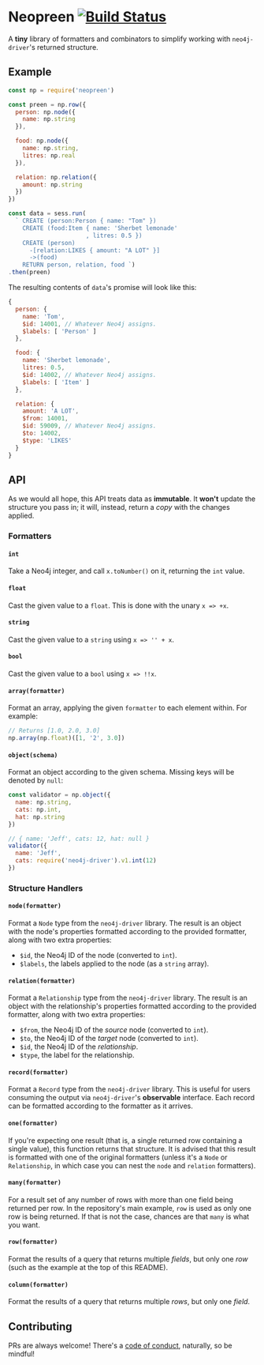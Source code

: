 # Neopreen [![Build Status](https://travis-ci.org/i-am-tom/neopreen.svg?branch=master)](https://travis-ci.org/i-am-tom/neopreen)

A **tiny** library of formatters and combinators to simplify working  with `neo4j-driver`'s returned structure.

## Example

```javascript
const np = require('neopreen')

const preen = np.row({
  person: np.node({
    name: np.string
  }),

  food: np.node({
    name: np.string,
    litres: np.real
  }),

  relation: np.relation({
    amount: np.string
  })
})

const data = sess.run(
  ` CREATE (person:Person { name: "Tom" })
    CREATE (food:Item { name: 'Sherbet lemonade'
                      , litres: 0.5 })
    CREATE (person)
      -[relation:LIKES { amount: "A LOT" }]
      ->(food)
    RETURN person, relation, food `)
.then(preen)
```

The resulting contents of `data`'s promise will look like this:

```javascript
{
  person: {
    name: 'Tom',
    $id: 14001, // Whatever Neo4j assigns.
    $labels: [ 'Person' ]
  },

  food: {
    name: 'Sherbet lemonade',
    litres: 0.5,
    $id: 14002, // Whatever Neo4j assigns.
    $labels: [ 'Item' ]
  },

  relation: {
    amount: 'A LOT',
    $from: 14001,
    $id: 59009, // Whatever Neo4j assigns.
    $to: 14002,
    $type: 'LIKES'
  }
}
```

## API

As we would all hope, this API treats data as **immutable**. It **won't** update the structure you pass in; it will, instead, return a _copy_ with the changes applied.

### Formatters

#### `int`

Take a Neo4j integer, and call `x.toNumber()` on it, returning the `int` value.

#### `float`

Cast the given value to a `float`. This is done with the unary `x => +x`.

#### `string`

Cast the given value to a `string` using `x => '' + x`.

#### `bool`

Cast the given value to a `bool` using `x => !!x`.

#### `array(formatter)`

Format an array, applying the given `formatter` to each element within. For example:

```javascript
// Returns [1.0, 2.0, 3.0]
np.array(np.float)([1, '2', 3.0])
```

#### `object(schema)`

Format an object according to the given schema. Missing keys will be denoted by `null`:

```javascript
const validator = np.object({
  name: np.string,
  cats: np.int,
  hat: np.string
})

// { name: 'Jeff', cats: 12, hat: null }
validator({
  name: 'Jeff',
  cats: require('neo4j-driver').v1.int(12)
})
```

### Structure Handlers

#### `node(formatter)`

Format a `Node` type from the `neo4j-driver` library. The result is an object with the node's properties formatted according to the provided formatter, along with two extra properties:

- `$id`, the Neo4j ID of the node (converted to `int`).
- `$labels`, the labels applied to the node (as a `string` array).

#### `relation(formatter)`

Format a `Relationship` type from the `neo4j-driver` library. The result is an object with the relationship's properties formatted according to the provided formatter, along with two extra properties:

- `$from`, the Neo4j ID of the _source_ node (converted to `int`).
- `$to`, the Neo4j ID of the _target_ node (converted to `int`).
- `$id`, the Neo4j ID of the _relationship_.
- `$type`, the label for the relationship.

#### `record(formatter)`

Format a `Record` type from the `neo4j-driver` library. This is useful for users consuming the output via `neo4j-driver`'s **observable** interface. Each record can be formatted according to the formatter as it arrives.

#### `one(formatter)`

If you're expecting one result (that is, a single returned row containing a single value), this function returns that structure. It is advised that this result is formatted with one of the original formatters (unless it's a `Node` or `Relationship`, in which case you can nest the `node` and `relation` formatters).

#### `many(formatter)`

For a result set of any number of rows with more than one field being returned per row. In the repository's main example, `row` is used as only one row is being returned. If that is not the case, chances are that `many` is what you want.

#### `row(formatter)`

Format the results of a query that returns multiple _fields_, but only one _row_ (such as the example at the top of this README).

#### `column(formatter)`

Format the results of a query that returns multiple _rows_, but only one _field_.

## Contributing

PRs are always welcome! There's a [code of conduct](https://wealljs.org/code-of-conduct), naturally, so be mindful!
